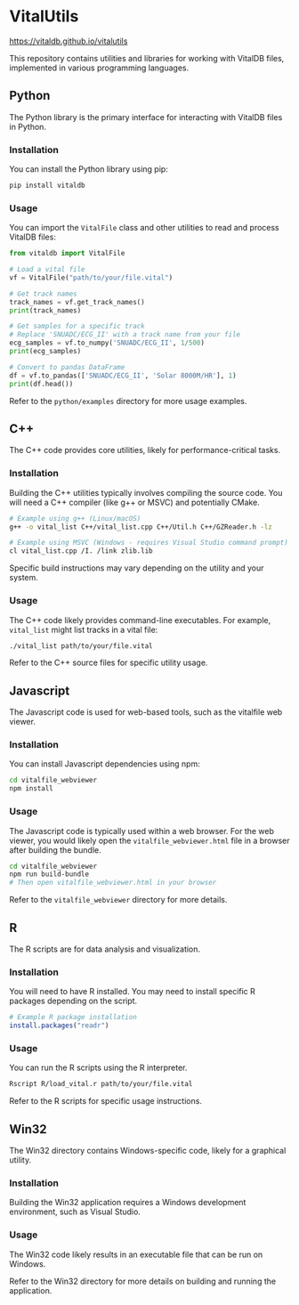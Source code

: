 # VitalUtils
https://vitaldb.github.io/vitalutils

This repository contains utilities and libraries for working with VitalDB files, implemented in various programming languages.

## Python

The Python library is the primary interface for interacting with VitalDB files in Python.

### Installation

You can install the Python library using pip:

```bash
pip install vitaldb
```

### Usage

You can import the `VitalFile` class and other utilities to read and process VitalDB files:

```python
from vitaldb import VitalFile

# Load a vital file
vf = VitalFile("path/to/your/file.vital")

# Get track names
track_names = vf.get_track_names()
print(track_names)

# Get samples for a specific track
# Replace 'SNUADC/ECG_II' with a track name from your file
ecg_samples = vf.to_numpy('SNUADC/ECG_II', 1/500)
print(ecg_samples)

# Convert to pandas DataFrame
df = vf.to_pandas(['SNUADC/ECG_II', 'Solar 8000M/HR'], 1)
print(df.head())
```

Refer to the `python/examples` directory for more usage examples.

## C++

The C++ code provides core utilities, likely for performance-critical tasks.

### Installation

Building the C++ utilities typically involves compiling the source code. You will need a C++ compiler (like g++ or MSVC) and potentially CMake.

```bash
# Example using g++ (Linux/macOS)
g++ -o vital_list C++/vital_list.cpp C++/Util.h C++/GZReader.h -lz

# Example using MSVC (Windows - requires Visual Studio command prompt)
cl vital_list.cpp /I. /link zlib.lib
```

Specific build instructions may vary depending on the utility and your system.

### Usage

The C++ code likely provides command-line executables. For example, `vital_list` might list tracks in a vital file:

```bash
./vital_list path/to/your/file.vital
```

Refer to the C++ source files for specific utility usage.

## Javascript

The Javascript code is used for web-based tools, such as the vitalfile web viewer.

### Installation

You can install Javascript dependencies using npm:

```bash
cd vitalfile_webviewer
npm install
```

### Usage

The Javascript code is typically used within a web browser. For the web viewer, you would likely open the `vitalfile_webviewer.html` file in a browser after building the bundle.

```bash
cd vitalfile_webviewer
npm run build-bundle
# Then open vitalfile_webviewer.html in your browser
```

Refer to the `vitalfile_webviewer` directory for more details.

## R

The R scripts are for data analysis and visualization.

### Installation

You will need to have R installed. You may need to install specific R packages depending on the script.

```R
# Example R package installation
install.packages("readr")
```

### Usage

You can run the R scripts using the R interpreter.

```bash
Rscript R/load_vital.r path/to/your/file.vital
```

Refer to the R scripts for specific usage instructions.

## Win32

The Win32 directory contains Windows-specific code, likely for a graphical utility.

### Installation

Building the Win32 application requires a Windows development environment, such as Visual Studio.

### Usage

The Win32 code likely results in an executable file that can be run on Windows.

Refer to the Win32 directory for more details on building and running the application.
